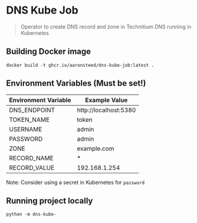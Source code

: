 # DNS Kube Job
> Operator to create DNS record and zone in Technitium DNS running in Kubernetes

## Building Docker image
```shell
docker build -t ghcr.io/aaronsteed/dns-kube-job:latest .
```


## Environment Variables (Must be set!)
| Environment Variable | Example Value         |
|----------------------|-----------------------|
| DNS_ENDPOINT         | http://localhost:5380 |
| TOKEN_NAME           | token                 |
| USERNAME             | admin                 |
| PASSWORD             | admin                 |
| ZONE                 | example.com           |
| RECORD_NAME          | *                     |
| RECORD_VALUE         | 192.168.1.254         |

Note: Consider using a secret in Kubernetes for `password`
## Running project locally
```shell
python -m dns-kube-
```